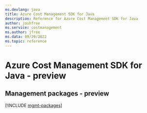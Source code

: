 ```yaml
---
ms.devlang: java
title: Azure Cost Management SDK for Java
description: Reference for Azure Cost Management SDK for Java
author: joshfree
ms.service: costmanagement
ms.author: jfree
ms.data: 09/29/2022
ms.topic: reference
---
```

# Azure Cost Management SDK for Java - preview

## Management packages - preview
[!INCLUDE [mgmt-packages](cost-management-mgmt-index.md)]